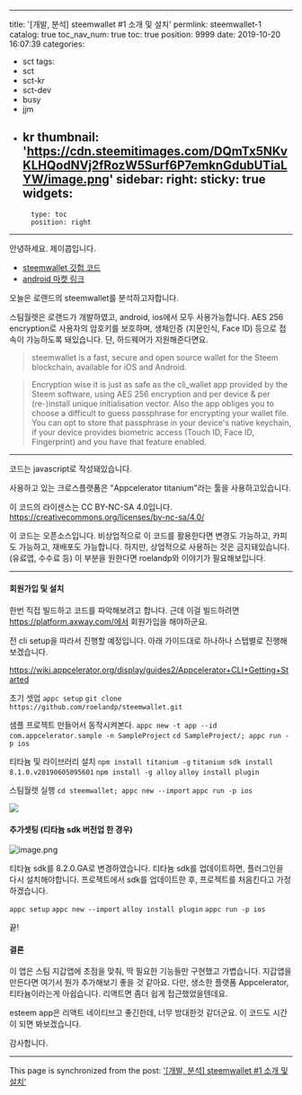 
---
title: '[개발, 분석] steemwallet #1 소개 및 설치'
permlink: steemwallet-1
catalog: true
toc_nav_num: true
toc: true
position: 9999
date: 2019-10-20 16:07:39
categories:
- sct
tags:
- sct
- sct-kr
- sct-dev
- busy
- jjm
- kr
thumbnail: 'https://cdn.steemitimages.com/DQmTx5NKvKLHQodNVj2fRozW5Surf6P7emknGdubUTiaLYW/image.png'
sidebar:
    right:
        sticky: true
widgets:
    -
        type: toc
        position: right
---


안녕하세요. 제이콥입니다.

*  [steemwallet 깃헙 코드](https://github.com/roelandp/steemwallet)
* [android 마켓 링크](https://play.google.com/store/apps/details?id=app.steemwallet.roelandp)

오늘은 로랜드의 steemwallet를 분석하고자합니다. 

스팀월렛은 로랜드가 개발하였고, android, ios에서 모두 사용가능합니다. AES 256 encryption로 사용자의 암호키를 보호하며, 생체인증 (지문인식, Face ID) 등으로 접속이 가능하도록 돼있습니다. 단, 하드웨어가 지원해준다면요.

> steemwallet is a fast, secure and open source wallet for the Steem blockchain, available for iOS and Android.


> Encryption wise it is just as safe as the cli_wallet app provided by the Steem software, using AES 256 encryption and per device & per (re-)install unique initialisation vector. Also the app obliges you to choose a difficult to guess passphrase for encrypting your wallet file. You can opt to store that passphrase in your device's native keychain, if your device provides biometric access (Touch ID, Face ID, Fingerprint) and you have that feature enabled.

---

코드는 javascript로 작성돼있습니다. 

사용하고 있는 크로스플랫폼은 "Appcelerator titanium"라는 툴을 사용하고있습니다.

이 코드의 라이센스는 CC BY-NC-SA 4.0입니다. 
https://creativecommons.org/licenses/by-nc-sa/4.0/

이 코드는 오픈소스입니다. 비상업적으로 이 코드를 활용한다면 변경도 가능하고, 카피도 가능하고, 재배포도 가능합니다. 하지만, 상업적으로 사용하는 것은 금지돼있습니다. (유료앱, 수수료 등) 이 부분을 원한다면 roelandp와 이야기가 필요해보입니다.

---

#### 회원가입 및 설치


한번 직접 빌드하고 코드를 파악해보려고 합니다. 근데 이걸 빌드하려면 https://platform.axway.com/에서 회원가입을 해야하군요. 

전 cli setup을 따라서 진행할 예정입니다. 아래 가이드대로 하나하나 스텝별로 진행해보겠습니다.

https://wiki.appcelerator.org/display/guides2/Appcelerator+CLI+Getting+Started

초기 셋업
`appc setup`
`git clone https://github.com/roelandp/steemwallet.git`

샘플 프로젝트 만들어서 동작시켜본다.
`appc new -t app --id com.appcelerator.sample -n SampleProject`
`cd SampleProject/; appc run -p ios`

티타늄 및 라이브러리 설치
`npm install titanium -g`
`titanium sdk install 8.1.0.v20190605095601`
`npm install -g alloy`
`alloy install plugin`

스팀월렛 실행
`cd steemwallet; appc new --import`
`appc run -p ios`

![](https://cdn.steemitimages.com/DQmTx5NKvKLHQodNVj2fRozW5Surf6P7emknGdubUTiaLYW/image.png)

#### 추가셋팅 (티타늄 sdk 버전업 한 경우)

![image.png](https://files.steempeak.com/file/steempeak/jacobyu/eaTj8FGF-image.png)

티타늄 sdk를 8.2.0.GA로 변경하였습니다.
티타늄 sdk를 업데이트하면, 플러그인을 다시 설치해야합니다.
프로젝트에서 sdk를 업데이트한 후, 프로젝트를 처음킨다고 가정하겠습니다.

`appc setup`
`appc new --import`
`alloy install plugin`
`appc run -p ios`

끝!


#### 결론

이 앱은 스팀 지갑앱에 초점을 맞춰, 딱 필요한 기능들만 구현했고 가볍습니다. 지갑앱을 만든다면 여기서 뭔가 추가해보기 좋을 것 같아요. 다만, 생소한 플랫폼 Appcelerator, 티타늄이라는게 아쉽습니다. 리액트면 좀더 쉽게 접근했었을텐데요.


esteem app은 리액트 네이티브고 좋긴한데, 너무 방대한것 같더군요. 이 코드도 시간이 되면 봐보겠습니다.

감사합니다.

- - -

This page is synchronized from the post: ['[개발, 분석] steemwallet #1 소개 및 설치'](https://steemit.com/@jacobyu/steemwallet-1)
